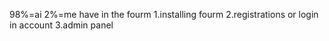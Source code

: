 98%=ai
2%=me
have in the fourm
1.installing fourm
2.registrations or login in account
3.admin panel
